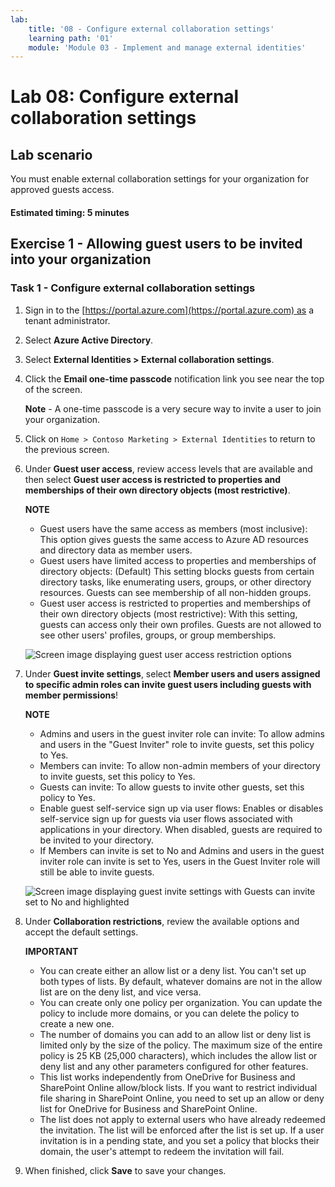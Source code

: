 ```yaml
---
lab:
    title: '08 - Configure external collaboration settings'
    learning path: '01'
    module: 'Module 03 - Implement and manage external identities'
---
```


# Lab 08: Configure external collaboration settings

## Lab scenario

You must enable external collaboration settings for your organization for approved guests access.

#### Estimated timing: 5 minutes

## Exercise 1 - Allowing guest users to be invited into your organization

### Task 1 - Configure external collaboration settings

1. Sign in to the [https://portal.azure.com](https://portal.azure.com) as a tenant administrator.
2. Select **Azure Active Directory**.
3. Select **External Identities > External collaboration settings**.
4. Click the **Email one-time passcode** notification link you see near the top of the screen.

    **Note** - A one-time passcode is a very secure way to invite a user to join your organization.

5. Click on `Home > Contoso Marketing > External Identities` to return to the previous screen. 

6. Under **Guest user access**, review access levels that are available and then select **Guest user access is restricted to properties and memberships of their own directory objects (most restrictive)**.

    **NOTE**

    - Guest users have the same access as members (most inclusive): This option gives guests the same access to Azure AD resources and directory data as member users.
    - Guest users have limited access to properties and memberships of directory objects: (Default) This setting blocks guests from certain directory tasks, like enumerating users, groups, or other directory resources. Guests can see membership of all non-hidden groups.
    - Guest user access is restricted to properties and memberships of their own directory objects (most restrictive): With this setting, guests can access only their own profiles. Guests are not allowed to see other users' profiles, groups, or group memberships.

    ![Screen image displaying guest user access restriction options](./media/lp1-mod3-guest-user-access-restrictions.png)

7. Under **Guest invite settings**,  select **Member users and users assigned to specific admin roles can invite guest users including guests with member permissions**!

    **NOTE**
    
    - Admins and users in the guest inviter role can invite: To allow admins and users in the "Guest Inviter" role to invite guests, set this policy to Yes.
    - Members can invite: To allow non-admin members of your directory to invite guests, set this policy to Yes.
    - Guests can invite: To allow guests to invite other guests, set this policy to Yes.
    - Enable guest self-service sign up via user flows: Enables or disables self-service sign up for guests via user flows associated with applications in your directory. When disabled, guests are required to be invited to your directory.
    - If Members can invite is set to No and Admins and users in the guest inviter role can invite is set to Yes, users in the Guest Inviter role will still be able to invite guests.

    ![Screen image displaying guest invite settings with Guests can invite set to No and highlighted](./media/lp1-mod3-guest-user-invite-settings.png)

8. Under **Collaboration restrictions**, review the available options and accept the default settings.

    **IMPORTANT**
    
    - You can create either an allow list or a deny list. You can't set up both types of lists. By default, whatever domains are not in the allow list are on the deny list, and vice versa.
    - You can create only one policy per organization. You can update the policy to include more domains, or you can delete the policy to create a new one.
    - The number of domains you can add to an allow list or deny list is limited only by the size of the policy. The maximum size of the entire policy is 25 KB (25,000 characters), which includes the allow list or deny list and any other parameters configured for other features.
    - This list works independently from OneDrive for Business and SharePoint Online allow/block lists. If you want to restrict individual file sharing in SharePoint Online, you need to set up an allow or deny list for OneDrive for Business and SharePoint Online.
    - The list does not apply to external users who have already redeemed the invitation. The list will be enforced after the list is set up. If a user invitation is in a pending state, and you set a policy that blocks their domain, the user's attempt to redeem the invitation will fail.

9. When finished, click **Save** to save your changes.
